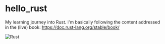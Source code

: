 # hello_rust
My learning journey into Rust. I'm basically following the content addressed in the (live) book: https://doc.rust-lang.org/stable/book/

![Rust](https://github.com/omendezmorales/hello_rust/workflows/Rust/badge.svg)
